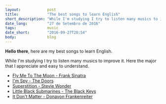 ```yaml
---
layout:            post
title:             "The best songs to learn English"
short_description: "While I'm studying I try to listen many musics to improve it. Here the major that I appreciate and easy to understand."
date_long:         "27 de Setembro de 2016"
tags:              music
date_short:        "2016-09-27T20:54"
body:              blog
---
```


**Hello there**, here are my best songs to learn English.

While I'm studying I try to listen many musics to improve it. Here the major that I appreciate and easy to understand.

* [Fly Me To The Moon - Frank Sinatra](https://www.youtube.com/watch?v=mhZ2X9znPxM)
* [I'm Spy - The Doors](https://www.youtube.com/watch?v=F7SQpjhbcws)
* [Superstition - Stevie Wonder](https://www.youtube.com/watch?v=0CFuCYNx-1g)
* [Little Black Submarines - The Black Keys](https://www.youtube.com/watch?v=6k8es2BNloE)
* [It Don't Matter - Donavon Frankenreiter](https://www.youtube.com/watch?v=UBdS6Ug77lc)